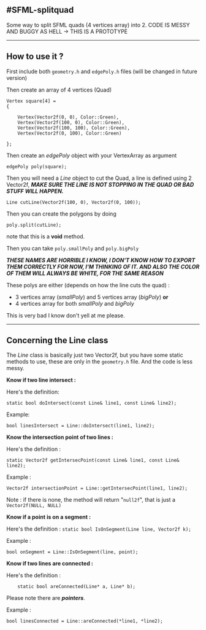 #SFML-splitquad
--------------

Some way to split SFML quads (4 vertices array) into 2.
CODE IS MESSY AND BUGGY AS HELL -> THIS IS A PROTOTYPE

-------------------



**How to use it ?**
---------------





First include both `geometry.h` and `edgePoly.h` files (will be changed in future version)

Then create an array of 4 vertices (Quad)

    Vertex square[4] =
    {

        Vertex(Vector2f(0, 0), Color::Green),
        Vertex(Vector2f(100, 0), Color::Green),
        Vertex(Vector2f(100, 100), Color::Green),
        Vertex(Vector2f(0, 100), Color::Green)

    };

Then create an *edgePoly* object with your VertexArray as argument

    edgePoly poly(square);

Then you will need a *Line* object to cut the Quad, a line is defined using 2 Vector2f, ***MAKE SURE THE LINE IS NOT STOPPING IN THE QUAD OR BAD STUFF WILL HAPPEN.***

    Line cutLine(Vector2f(100, 0), Vector2f(0, 100));
    
Then you can create the polygons by doing 

`poly.split(cutLine);`

note that this is a **void** method.

Then you can take `poly.smallPoly` and `poly.bigPoly`

***THESE NAMES ARE HORRIBLE I KNOW, I DON'T KNOW HOW TO EXPORT THEM CORRECTLY FOR NOW, I'M THINKING OF IT. AND ALSO THE COLOR OF THEM WILL ALWAYS BE WHITE, FOR THE SAME REASON***

These polys are either (depends on how the line cuts the quad) :

 - 3 vertices array (*smallPoly*) and 5 vertices array (*bigPoly*)
 **or**
 - 4 vertices array for both *smallPoly* and *bigPoly*
 
This is very bad I know don't yell at me please.


----------



**Concerning the Line class**
---------------------------

The *Line* class is basically just two Vector2f, but you have some static methods to use, these are only in the `geometry.h` file. And the code is less messy.

**Know if two line intersect :**

Here's the definition: 

    static bool doIntersect(const Line& line1, const Line& line2);

Example:

`bool linesIntersect = Line::doIntersect(line1, line2);`



**Know the intersection point of two lines :**

Here's the definition :

    static Vector2f getIntersecPoint(const Line& line1, const Line& line2);
Example :

    Vector2f intersectionPoint = Line::getIntersecPoint(line1, line2);

Note : if there is none, the method will return "`null2f`", that is just a `Vector2f(NULL, NULL)`

**Know if a point is on a segment :**

Here's the definition : 
`static bool IsOnSegment(Line line, Vector2f k);`

Example :

    bool onSegment = Line::IsOnSegment(line, point);

**Know if two lines are connected :**

Here's the definition :

        static bool areConnected(Line* a, Line* b);

Please note there are ***pointers***.

Example :

    bool linesConnected = Line::areConnected(*line1, *line2);
